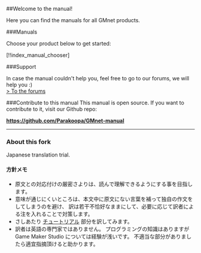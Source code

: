 ##Welcome to the manual!

Here you can find the manuals for all GMnet products. 

###Manuals

Choose your product below to get started:

[!!index_manual_chooser]

###Support

In case the manual couldn't help you, feel free to go to our forums, we will help you :)  
[> To the forums](../forum)

###Contribute to this manual
This manual is open source. If you want to contribute to it, visit our Github repo:

**https://github.com/Parakoopa/GMnet-manual**

---
### About this fork
Japanese translation trial.

#### 方針メモ

* 原文との対応付けの厳密さよりは、読んで理解できるようにする事を目指します。
* 意味が通じにくいところは、本文中に原文にない言葉を補って独自の作文をしてしまうのを避け、
  訳は若干不恰好なままにして、必要に応じて訳者による注を入れることで対策します。
* さしあたり [チュートリアル](engine/tutorial) 部分を訳してみます。
* 訳者は英語の専門家ではありません。
  プログラミングの知識はありますが Game Maker Studio については経験が浅いです。
  不適当な部分がありましたら適宜指摘頂けると助かります。

